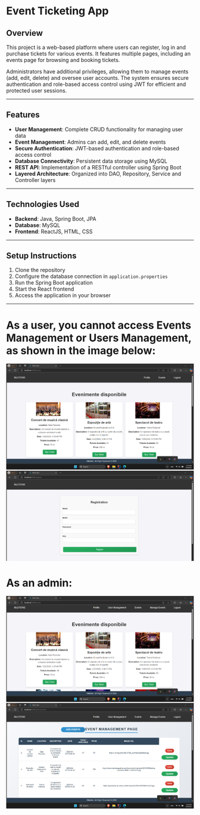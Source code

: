# Event Ticketing App 

## Overview
This project is a web-based platform where users can register, log in and purchase tickets for various events. It features multiple pages, including an events page for browsing and booking tickets. 

Administrators have additional privileges, allowing them to manage events (add, edit, delete) and oversee user accounts. The system ensures secure authentication and role-based access control using JWT for efficient and protected user sessions.

---


## Features
- **User Management**: Complete CRUD functionality for managing user data
- **Event Management**: Admins can add, edit, and delete events
- **Secure Authentication**: JWT-based authentication and role-based access control
- **Database Connectivity**: Persistent data storage using MySQL
- **REST API**: Implementation of a RESTful controller using Spring Boot
- **Layered Architecture**: Organized into DAO, Repository, Service and Controller layers

---

## Technologies Used
- **Backend**: Java, Spring Boot, JPA
- **Database**: MySQL
- **Frontend**: ReactJS, HTML, CSS

---

## Setup Instructions
1. Clone the repository
2. Configure the database connection in `application.properties`
3. Run the Spring Boot application
4. Start the React frontend
5. Access the application in your browser

---

# As a user, you cannot access **Events Management** or **Users Management**, as shown in the image below:
![Exemplu de imagine](/user.png)
![Exemplu de imagine](/register.png)


# As an admin: 
![Exemplu de imagine](/events.png)
![Exemplu de imagine](/events_management.png)
